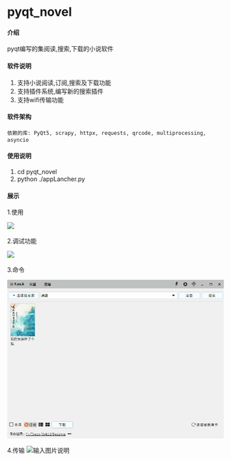 # pyqt_novel

#### 介绍
pyqt编写的集阅读,搜索,下载的小说软件

#### 软件说明

1. 支持小说阅读,订阅,搜索及下载功能
2. 支持插件系统,编写新的搜索插件
3. 支持wifi传输功能

#### 软件架构
    依赖的库: PyQt5, scrapy, httpx, requests, qrcode, multiprocessing, asyncio

#### 使用说明

1.  cd pyqt_novel
2.  python ./appLancher.py

#### 展示

1.使用

![](docs\使用.gif)

2.调试功能

![](docs\调试.gif)

3.命令

![](docs\命令.gif)

4.传输
![输入图片说明](https://images.gitee.com/uploads/images/2021/0615/142104_bd722487_4925919.gif "传输.gif")